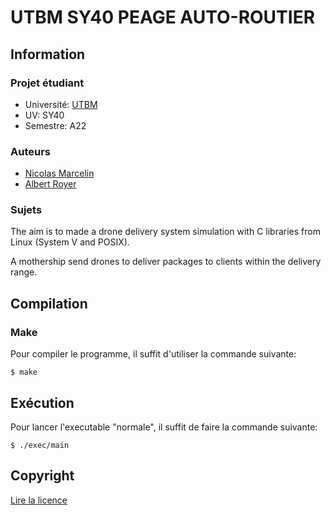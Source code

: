 # UTBM SY40 PEAGE AUTO-ROUTIER

## Information

### Projet étudiant

- Université: [UTBM](http://www.utbm.fr/)
- UV: SY40
- Semestre: A22

### Auteurs

- [Nicolas Marcelin](https://github.com/nic0c0)
- [Albert Royer](https://github.com/Rarynn)

### Sujets

The aim is to made a drone delivery system simulation with C libraries from Linux (System V and POSIX).

A mothership send drones to deliver packages to clients within the delivery range.

## Compilation


### Make

Pour compiler le programme, il suffit d'utiliser la commande suivante:

	$ make

## Exécution

Pour lancer l'executable "normale", il suffit de faire la commande suivante:

	$ ./exec/main
    

## Copyright

[Lire la licence](LICENSE)